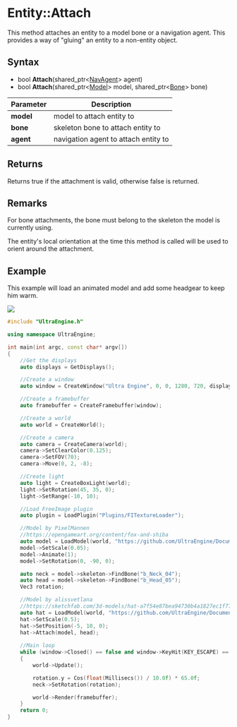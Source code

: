 # Entity::Attach

This method attaches an entity to a model bone or a navigation agent. This provides a way of "gluing" an entity to a non-entity object.

## Syntax

- bool **Attach**(shared_ptr<[NavAgent](NavAgent.md)> agent)
- bool **Attach**(shared_ptr<[Model](Model.md)> model, shared_ptr<[Bone](Bone.md)> bone)

| Parameter | Description |
| --- | --- |
| **model** | model to attach entity to |
| **bone** | skeleton bone to attach entity to |
| **agent** | navigation agent to attach entity to |

## Returns

Returns true if the attachment is valid, otherwise false is returned.

## Remarks

For bone attachments, the bone must belong to the skeleton the model is currently using.

The entity's local orientation at the time this method is called will be used to orient around the attachment.

## Example

This example will load an animated model and add some headgear to keep him warm.

![](https://raw.githubusercontent.com/UltraEngine/Documentation/master/Images/entity_attach.jpg)

```c++
#include "UltraEngine.h"

using namespace UltraEngine;

int main(int argc, const char* argv[])
{
    //Get the displays
    auto displays = GetDisplays();

    //Create a window
    auto window = CreateWindow("Ultra Engine", 0, 0, 1280, 720, displays[0], WINDOW_CENTER | WINDOW_TITLEBAR);

    //Create a framebuffer
    auto framebuffer = CreateFramebuffer(window);

    //Create a world
    auto world = CreateWorld();

    //Create a camera
    auto camera = CreateCamera(world);
    camera->SetClearColor(0.125);
    camera->SetFOV(70);
    camera->Move(0, 2, -8);

    //Create light
    auto light = CreateBoxLight(world);
    light->SetRotation(45, 35, 0);
    light->SetRange(-10, 10);

    //Load FreeImage plugin
    auto plugin = LoadPlugin("Plugins/FITextureLoader");

    //Model by PixelMannen
    //https://opengameart.org/content/fox-and-shiba
    auto model = LoadModel(world, "https://github.com/UltraEngine/Documentation/raw/master/Assets/Models/Characters/Fox.glb");
    model->SetScale(0.05);
    model->Animate(1);
    model->SetRotation(0, -90, 0);

    auto neck = model->skeleton->FindBone("b_Neck_04");
    auto head = model->skeleton->FindBone("b_Head_05");
    Vec3 rotation;

    //Model by alissvetlana
    //https://sketchfab.com/3d-models/hat-a7f54e87bea94730b4a1827ec1f770df
    auto hat = LoadModel(world, "https://github.com/UltraEngine/Documentation/raw/master/Assets/Models/Characters/hat.glb");
    hat->SetScale(0.5);
    hat->SetPosition(-5, 10, 0);
    hat->Attach(model, head);
    
    //Main loop
    while (window->Closed() == false and window->KeyHit(KEY_ESCAPE) == false)
    {
        world->Update();

        rotation.y = Cos(float(Millisecs()) / 10.0f) * 65.0f;
        neck->SetRotation(rotation);

        world->Render(framebuffer);
    }
    return 0;
}
```
